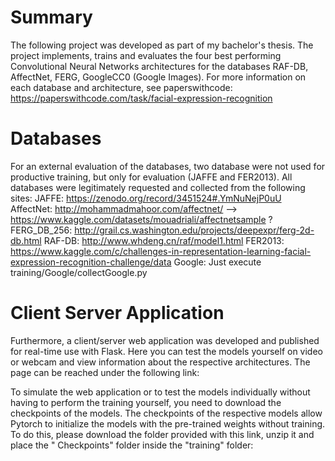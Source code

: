 # Summary
The following project was developed as part of my bachelor's thesis. The project implements, trains and evaluates the four best performing Convolutional Neural Networks architectures for the databases RAF-DB, AffectNet, FERG, GoogleCC0 (Google Images). For more information on each database and architecture, see paperswithcode: https://paperswithcode.com/task/facial-expression-recognition

# Databases
For an external evaluation of the databases, two database were not used for productive training, but only for evaluation (JAFFE and FER2013). All databases were legitimately requested and collected from the following sites: 
JAFFE: https://zenodo.org/record/3451524#.YmNuNejP0uU 
AffectNet: http://mohammadmahoor.com/affectnet/ --> https://www.kaggle.com/datasets/mouadriali/affectnetsample ?
FERG_DB_256: http://grail.cs.washington.edu/projects/deepexpr/ferg-2d-db.html
RAF-DB: http://www.whdeng.cn/raf/model1.html
FER2013: https://www.kaggle.com/c/challenges-in-representation-learning-facial-expression-recognition-challenge/data
Google: Just execute training/Google/collectGoogle.py

# Client Server Application
Furthermore, a client/server web application was developed and published for real-time use with Flask. Here you can test the models yourself on video or webcam and view information about the respective architectures. The page can be reached under the following link:

To simulate the web application or to test the models individually without having to perform the training yourself, you need to download the checkpoints of the models. The checkpoints of the respective models allow Pytorch to initialize the models with the pre-trained weights without training. To do this, please download the folder provided with this link, unzip it and place the " Checkpoints" folder inside the "training" folder:




